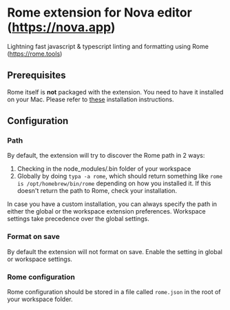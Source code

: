 # Rome extension for Nova editor (https://nova.app)

Lightning fast javascript & typescript linting and formatting using Rome (https://rome.tools)

## Prerequisites

Rome itself is **not** packaged with the extension. You need to have it installed on your Mac. Please refer to [these](https://docs.rome.tools/guides/getting-started/) installation instructions.

## Configuration

### Path

By default, the extension will try to discover the Rome path in 2 ways:

1. Checking in the node_modules/.bin folder of your workspace
2. Globally by doing `typa -a rome`, which should return something like `rome is /opt/homebrew/bin/rome` depending on how you installed it. If this doesn't return the path to Rome, check your installation.

In case you have a custom installation, you can always specify the path in either the global or the workspace extension preferences. Workspace settings take precedence over the global settings.

### Format on save

By default the extension will not format on save. Enable the setting in global or workspace settings.

### Rome configuration

Rome configuration should be stored in a file called `rome.json` in the root of your workspace folder.
